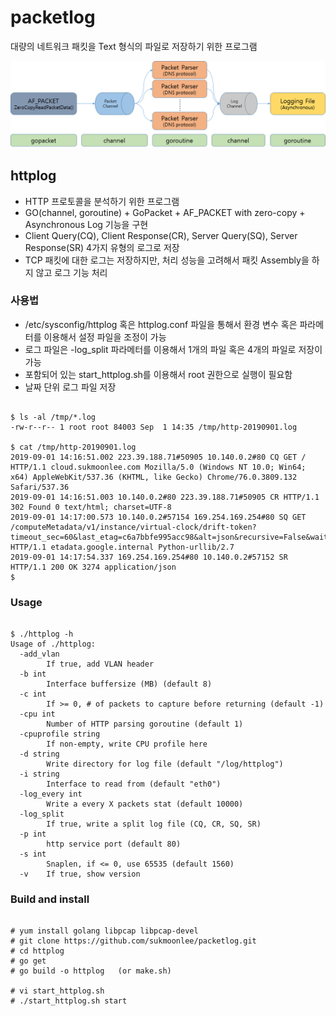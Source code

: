 # packetlog
대량의 네트워크 패킷을 Text 형식의 파일로 저장하기 위한 프로그램

![Alt text](/docs/intro.png "Packetlog Introduce")

## httplog
* HTTP 프로토콜을 분석하기 위한 프로그램
* GO(channel, goroutine) + GoPacket + AF_PACKET with zero-copy + Asynchronous Log 기능을 구현
* Client Query(CQ), Client Response(CR), Server Query(SQ), Server Response(SR) 4가지 유형의 로그로 저장
* TCP 패킷에 대한 로그는 저장하지만, 처리 성능을 고려해서 패킷 Assembly을 하지 않고 로그 기능 처리

### 사용법
* /etc/sysconfig/httplog 혹은 httplog.conf 파일을 통해서 환경 변수 혹은 파라메터를 이용해서 설정 파일을 조정이 가능
* 로그 파일은 -log_split 파라메터를 이용해서 1개의 파일 혹은 4개의 파일로 저장이 가능
* 포함되어 있는 start_httplog.sh를 이용해서 root 권한으로 실행이 필요함
* 날짜 단위 로그 파일 저장
<pre><code>
$ ls -al /tmp/*.log
-rw-r--r-- 1 root root 84003 Sep  1 14:35 /tmp/http-20190901.log

$ cat /tmp/http-20190901.log
2019-09-01 14:16:51.002 223.39.188.71#50905 10.140.0.2#80 CQ GET / HTTP/1.1 cloud.sukmoonlee.com Mozilla/5.0 (Windows NT 10.0; Win64; x64) AppleWebKit/537.36 (KHTML, like Gecko) Chrome/76.0.3809.132 Safari/537.36
2019-09-01 14:16:51.003 10.140.0.2#80 223.39.188.71#50905 CR HTTP/1.1 302 Found 0 text/html; charset=UTF-8
2019-09-01 14:17:00.573 10.140.0.2#57154 169.254.169.254#80 SQ GET /computeMetadata/v1/instance/virtual-clock/drift-token?timeout_sec=60&last_etag=c6a7bbfe995acc98&alt=json&recursive=False&wait_for_change=True HTTP/1.1 etadata.google.internal Python-urllib/2.7
2019-09-01 14:17:54.337 169.254.169.254#80 10.140.0.2#57152 SR HTTP/1.1 200 OK 3274 application/json
$
</code></pre>

### Usage

<pre><code>
$ ./httplog -h
Usage of ./httplog:
  -add_vlan
        If true, add VLAN header
  -b int
        Interface buffersize (MB) (default 8)
  -c int
        If >= 0, # of packets to capture before returning (default -1)
  -cpu int
        Number of HTTP parsing goroutine (default 1)
  -cpuprofile string
        If non-empty, write CPU profile here
  -d string
        Write directory for log file (default "/log/httplog")
  -i string
        Interface to read from (default "eth0")
  -log_every int
        Write a every X packets stat (default 10000)
  -log_split
        If true, write a split log file (CQ, CR, SQ, SR)
  -p int
        http service port (default 80)
  -s int
        Snaplen, if <= 0, use 65535 (default 1560)
  -v    If true, show version
</code></pre>

### Build and install

<pre><code>
# yum install golang libpcap libpcap-devel
# git clone https://github.com/sukmoonlee/packetlog.git
# cd httplog
# go get
# go build -o httplog   (or make.sh)

# vi start_httplog.sh
# ./start_httplog.sh start
</code></pre>
